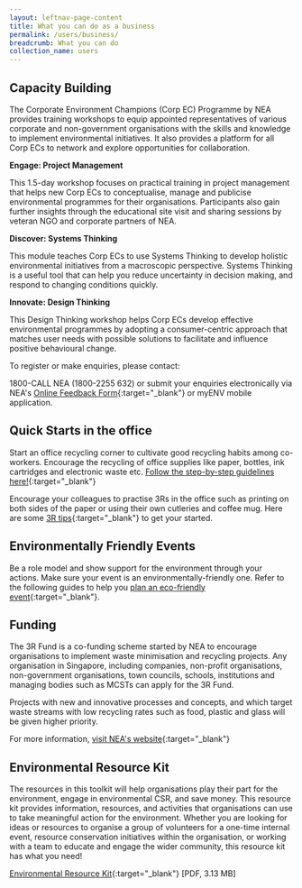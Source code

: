 ```yaml
---
layout: leftnav-page-content
title: What you can do as a business
permalink: /users/business/
breadcrumb: What you can do 
collection_name: users
---
```


## Capacity Building

The Corporate Environment Champions (Corp EC) Programme by NEA provides training workshops to equip appointed representatives of various corporate and non-government organisations with the skills and knowledge to implement environmental initiatives. It also provides a platform for all Corp ECs to network and explore opportunities for collaboration.

**Engage: Project Management** 

This 1.5-day workshop focuses on practical training in project management that helps new Corp ECs to conceptualise, manage and publicise environmental programmes for their organisations. Participants also gain further insights through the educational site visit and sharing sessions by veteran NGO and corporate partners of NEA.

**Discover: Systems Thinking**

This module teaches Corp ECs to use Systems Thinking to develop holistic environmental initiatives from a macroscopic perspective. Systems Thinking is a useful tool that can help you reduce uncertainty in decision making, and respond to changing conditions quickly.

**Innovate: Design Thinking**

This Design Thinking workshop helps Corp ECs develop effective environmental programmes by adopting a consumer-centric approach that matches user needs with possible solutions to facilitate and influence positive behavioural change.

To register or make enquiries, please contact:

1800-CALL NEA (1800-2255 632) or submit your enquiries electronically via NEA's [Online Feedback Form](https://www.nea.gov.sg/corporate-functions/feedback){:target="_blank"}  or myENV mobile application.


## Quick Starts in the office

Start an office recycling corner to cultivate good recycling habits among co-workers. Encourage the recycling of office supplies like paper, bottles, ink cartridges and electronic waste etc. [Follow the step-by-step
guidelines here!](https://www.nea.gov.sg/docs/default-source/resource/participate/3r-guidebook-for-offices.pdf){:target="_blank"}


Encourage your colleagues to practise 3Rs in the office such as printing on both sides of the paper or using their own cutleries and coffee mug. Here are some [3R tips](https://www.nea.gov.sg/our-services/waste-management/3r-programmes-and-resources/waste-minimisation-and-recycling/at-work){:target="_blank"} to get your started.



## Environmentally Friendly Events

Be a role model and show support for the environment through your actions. Make sure your event is an environmentally-friendly one. Refer to the following guides to help you [plan an eco-friendly event](https://www.mewr.gov.sg/docs/default-source/default-document-library/faq/guide-to-implementing-environmentally-friendly-best-practices-for-events.pdf){:target="_blank"}.


## Funding

The 3R Fund is a co-funding scheme started by NEA to encourage organisations to implement waste minimisation and recycling projects. Any organisation in Singapore, including companies, non-profit organisations, non-government organisations, town councils, schools, institutions and managing bodies such as MCSTs can apply for the 3R Fund. 

Projects with new and innovative processes and concepts, and which target waste streams with low recycling rates such as food, plastic and glass will be given higher priority.

For more information, [visit NEA's website](https://www.nea.gov.sg/programmes-grants/grants-and-awards/3r-fund){:target="_blank"} 


## Environmental Resource Kit

The resources in this toolkit will help organisations play their part for the environment, engage in environmental CSR, and save money. This resource kit provides information, resources, and activities that organisations can use to take meaningful action for the environment. Whether you are looking for ideas or resources to organise a group of volunteers for a one-time internal event, resource conservation initiatives within the organisation, or working with a team to educate and engage the wider community, this resource kit has what you need!

[Environmental Resource Kit](https://www.nea.gov.sg/docs/default-source/envision/environmental-resource-kit.pdf){:target="_blank"}  [PDF, 3.13 MB]



